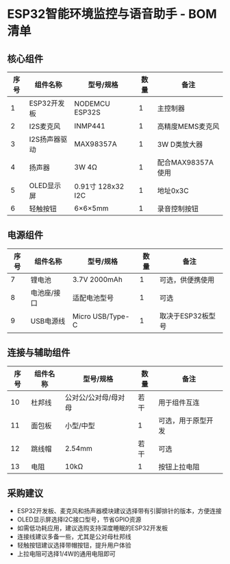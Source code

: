 # ESP32智能环境监控与语音助手 - BOM清单

## 核心组件

| 序号 | 组件名称 | 型号/规格 | 数量 | 备注 |
|------|---------|----------|------|------|
| 1 | ESP32开发板 | NODEMCU ESP32S | 1 | 主控制器 |
| 2 | I2S麦克风 | INMP441 | 1 | 高精度MEMS麦克风 |
| 3 | I2S扬声器驱动 | MAX98357A | 1 | 3W D类放大器 |
| 4 | 扬声器 | 3W 4Ω | 1 | 配合MAX98357A使用 |
| 5 | OLED显示屏 | 0.91寸 128x32 I2C | 1 | 地址0x3C |
| 6 | 轻触按钮 | 6×6×5mm | 1 | 录音控制按钮 |

## 电源组件

| 序号 | 组件名称 | 型号/规格 | 数量 | 备注 |
|------|---------|----------|------|------|
| 7 | 锂电池 | 3.7V 2000mAh | 1 | 可选，供便携使用 |
| 8 | 电池座/接口 | 适配电池型号 | 1 | 可选 |
| 9 | USB电源线 | Micro USB/Type-C | 1 | 取决于ESP32板型号 |

## 连接与辅助组件

| 序号 | 组件名称 | 型号/规格 | 数量 | 备注 |
|------|---------|----------|------|------|
| 10 | 杜邦线 | 公对公/公对母/母对母 | 若干 | 用于组件互连 |
| 11 | 面包板 | 小型/中型 | 1 | 可选，用于原型开发 |
| 12 | 跳线帽 | 2.54mm | 若干 | 可选 |
| 13 | 电阻 | 10kΩ | 1 | 按钮上拉电阻 |

 
## 采购建议
- ESP32开发板、麦克风和扬声器模块建议选择带有引脚排针的版本，方便连接
- OLED显示屏选择I2C接口型号，节省GPIO资源
- 如需低功耗应用，建议选购支持深度睡眠的ESP32开发板
- 连接线建议多备一些，尤其是公对母杜邦线
- 轻触按钮建议选择带帽按钮，提升用户体验
- 上拉电阻可选择1/4W的通用电阻即可
